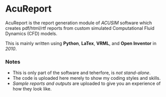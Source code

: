 # AcuReport

AcuReport is the report generation module of *ACUSIM* software which creates pdf/html/rtf reports from custom simulated Computational Fluid Dynamics (CFD) models. 

This is mainly written using **Python**, **LaTex**, **VRML**, and **Open Inventor** in *2010*. 

### Notes

- This is only part of the software and teherfore, is *not stand-alone*. 
- The code is uploaded here merely to show my coding styles and skills.
- *Sample reports and outputs* are uploaded to give you an experience of how they look like.
